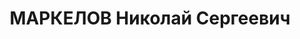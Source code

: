 ---
title: МАРКЕЛОВ Николай Сергеевич
description: "Род. в 1900, Западная обл., п. Дятьково, русский, член ВКП(б) в 1919-1937.\
  \ Проживал: г. Ленинград, 5-я Красноармейская ул., д. 17, кв. 28. Преподаватель\
  \ военно-медицинской академии военврач 2-го ранга \n  Арестован 13.07.1937. Обв.\
  \ по ст. 58-8-11 УК РСФСР. Приговор: выездная сессия ВК ВС СССР в г. Ленинград,\
  \ 02.12.1937 – ВМН. Расстрелян 02.12.1937"
---